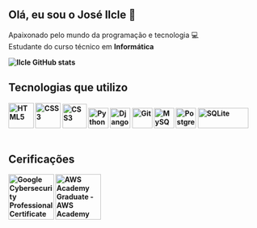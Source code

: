 ## Olá, eu sou o José Ilcle 👋
Apaixonado pelo mundo da programação e tecnologia 💻<br>
Estudante do curso técnico em <b>Informática<b>

![Ilcle GitHub stats](https://github-readme-stats.vercel.app/api?username=JoseIlcle14&show_icons=true&theme=radical)


## Tecnologias que utilizo
<div dir="auto">
   <a href="https://www.w3.org/TR/html5/" title="HML5" rel="nofollow"><img src="https://github.com/get-icon/geticon/raw/master/icons/html-5.svg" alt="HTML5" width="50px" height="50px" style="max-width: 100%;"></a>
  <a href="https://www.w3.org/TR/CSS/" title="CSS3" rel="nofollow"><img src="https://github.com/get-icon/geticon/raw/master/icons/css-3.svg" alt="CSS3" width="50px" height="50px" style="max-width: 100%;"></a>
   <a href="https://www.w3.org/TR/CSS/" title="CSS3" rel="nofollow"><img src="https://github.com/get-icon/geticon/raw/master/icons/javascript.svg" alt="CSS3" width="48px" height="48px" style="max-width: 100%;"></a>
  <a href="https://www.python.org/" title="Python" rel="nofollow"><img src="https://github.com/get-icon/geticon/raw/master/icons/python.svg" alt="Python" width="40px" height="40px" style="max-width: 100%;"></a>
  <a href="https://www.djangoproject.com/" title="Django" rel="nofollow"><img src="https://github.com/get-icon/geticon/raw/master/icons/django.svg" alt="Django" width="40px" height="40px" style="max-width: 100%;"></a>
  <a href="https://git-scm.com/" title="Git" rel="nofollow"><img src="https://github.com/get-icon/geticon/raw/master/icons/git-icon.svg" alt="Git" width="40px" height="40px" style="max-width: 100%;"></a>
  <a href="https://dev.mysql.com/" title="MySQL" rel="nofollow"><img src="https://github.com/get-icon/geticon/raw/master/icons/mysql.svg" alt="MySQL" width="40px" height="40px" style="max-width: 100%;"></a>
  <a href="https://www.postgresql.org/" title="PostgreSQL" rel="nofollow"><img src="https://github.com/get-icon/geticon/raw/master/icons/postgresql.svg" alt="PostgreSQL" width="40px" height="40px" style="max-width: 100%;"></a>
   <a href="http://www.w3.org/2000/svg" title="SQLite" rel="nofollow"><img src="https://github.com/get-icon/geticon/blob/master/icons/sqlite.svg?short_path=399b812" alt="SQLite" width="100px" height="40px" style="max-width: 150%;"></a>
</div>
</div> <br>

 ## Cerificações
 <img src="https://images.credly.com/images/0bf0f2da-a699-4c82-82e2-56dcf1f2e1c7/image.png" title="Google Cybersecurity Professional Certificate V2" width="90px" height="90px" style="max-width: 150%;" ></img>
<img src="https://images.credly.com/size/340x340/images/73e4a58b-a8ef-41a3-a7db-9183dd269882/image.png" title="AWS Academy Graduate - AWS Academy Cloud Foundations" width="90px" height="90px" style="max-width: 150%;" ></img>



